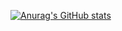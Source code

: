 [![Anurag's GitHub stats](https://github-readme-stats.vercel.app/api?username=ayaamghi)](https://github.com/anuraghazra/github-readme-stats)

